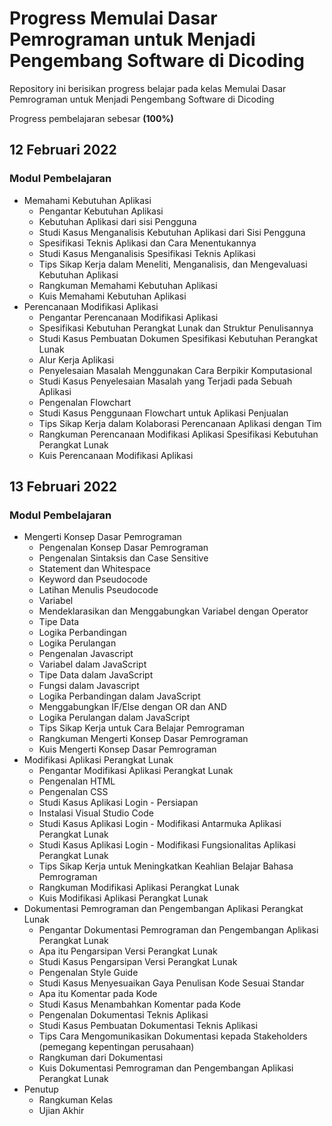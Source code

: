 # Progress Memulai Dasar Pemrograman untuk Menjadi Pengembang Software di Dicoding
Repository ini berisikan progress belajar pada kelas Memulai Dasar Pemrograman untuk Menjadi Pengembang Software di Dicoding

Progress pembelajaran sebesar **(100%)**

## 12 Februari 2022 ##
### Modul Pembelajaran ###
* Memahami Kebutuhan Aplikasi
  * Pengantar Kebutuhan Aplikasi
  * Kebutuhan Aplikasi dari sisi Pengguna
  * Studi Kasus Menganalisis Kebutuhan Aplikasi dari Sisi Pengguna
  * Spesifikasi Teknis Aplikasi dan Cara Menentukannya
  * Studi Kasus Menganalisis Spesifikasi Teknis Aplikasi
  * Tips Sikap Kerja dalam Meneliti, Menganalisis, dan Mengevaluasi Kebutuhan Aplikasi
  * Rangkuman Memahami Kebutuhan Aplikasi
  * Kuis Memahami Kebutuhan Aplikasi
* Perencanaan Modifikasi Aplikasi
  * Pengantar Perencanaan Modifikasi Aplikasi
  * Spesifikasi Kebutuhan Perangkat Lunak dan Struktur Penulisannya
  * Studi Kasus Pembuatan Dokumen Spesifikasi Kebutuhan Perangkat Lunak
  * Alur Kerja Aplikasi
  * Penyelesaian Masalah Menggunakan Cara Berpikir Komputasional
  * Studi Kasus Penyelesaian Masalah yang Terjadi pada Sebuah Aplikasi
  * Pengenalan Flowchart
  * Studi Kasus Penggunaan Flowchart untuk Aplikasi Penjualan
  * Tips Sikap Kerja dalam Kolaborasi Perencanaan Aplikasi dengan Tim
  * Rangkuman Perencanaan Modifikasi Aplikasi Spesifikasi Kebutuhan Perangkat Lunak
  * Kuis Perencanaan Modifikasi Aplikasi
## 13 Februari 2022 ##
### Modul Pembelajaran ###
* Mengerti Konsep Dasar Pemrograman
  * Pengenalan Konsep Dasar Pemrograman
  * Pengenalan Sintaksis dan Case Sensitive
  * Statement dan Whitespace
  * Keyword dan Pseudocode
  * Latihan Menulis Pseudocode
  * Variabel
  * Mendeklarasikan dan Menggabungkan Variabel dengan Operator
  * Tipe Data
  * Logika Perbandingan
  * Logika Perulangan
  * Pengenalan Javascript
  * Variabel dalam JavaScript
  * Tipe Data dalam JavaScript
  * Fungsi dalam Javascript
  * Logika Perbandingan dalam JavaScript
  * Menggabungkan IF/Else dengan OR dan AND
  * Logika Perulangan dalam JavaScript
  * Tips Sikap Kerja untuk Cara Belajar Pemrograman
  * Rangkuman Mengerti Konsep Dasar Pemrograman
  * Kuis Mengerti Konsep Dasar Pemrograman
* Modifikasi Aplikasi Perangkat Lunak
  * Pengantar Modifikasi Aplikasi Perangkat Lunak
  * Pengenalan HTML
  * Pengenalan CSS
  * Studi Kasus Aplikasi Login - Persiapan
  * Instalasi Visual Studio Code
  * Studi Kasus Aplikasi Login - Modifikasi Antarmuka Aplikasi Perangkat Lunak
  * Studi Kasus Aplikasi Login - Modifikasi Fungsionalitas Aplikasi Perangkat Lunak
  * Tips Sikap Kerja untuk Meningkatkan Keahlian Belajar Bahasa Pemrograman
  * Rangkuman Modifikasi Aplikasi Perangkat Lunak
  * Kuis Modifikasi Aplikasi Perangkat Lunak
* Dokumentasi Pemrograman dan Pengembangan Aplikasi Perangkat Lunak
  * Pengantar Dokumentasi Pemrograman dan Pengembangan Aplikasi Perangkat Lunak
  * Apa itu Pengarsipan Versi Perangkat Lunak
  * Studi Kasus Pengarsipan Versi Perangkat Lunak
  * Pengenalan Style Guide
  * Studi Kasus Menyesuaikan Gaya Penulisan Kode Sesuai Standar
  * Apa itu Komentar pada Kode
  * Studi Kasus Menambahkan Komentar pada Kode
  * Pengenalan Dokumentasi Teknis Aplikasi
  * Studi Kasus Pembuatan Dokumentasi Teknis Aplikasi
  * Tips Cara Mengomunikasikan Dokumentasi kepada Stakeholders (pemegang kepentingan perusahaan)
  * Rangkuman dari Dokumentasi 
  * Kuis Dokumentasi Pemrograman dan Pengembangan Aplikasi Perangkat Lunak
* Penutup
  * Rangkuman Kelas
  * Ujian Akhir
